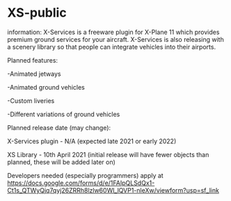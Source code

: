 # XS-public

information:
X-Services is a freeware plugin for X-Plane 11 which provides premium ground services for your aircraft.
X-Services is also releasing with a scenery library so that people can integrate vehicles into their airports.

Planned features:

-Animated jetways

-Animated ground vehicles

-Custom liveries

-Different variations of ground vehicles




Planned release date (may change):

X-Services plugin - N/A (expected late 2021 or early 2022)

XS Library - 10th April 2021 (initial release will have fewer objects than planned, these will be added later on)



Developers needed (especially programmers) apply at https://docs.google.com/forms/d/e/1FAIpQLSdQx1-Ct1s_QTWyQjq7qyj26ZRRh8lzlw60Wl_lQVP1-nleXw/viewform?usp=sf_link

